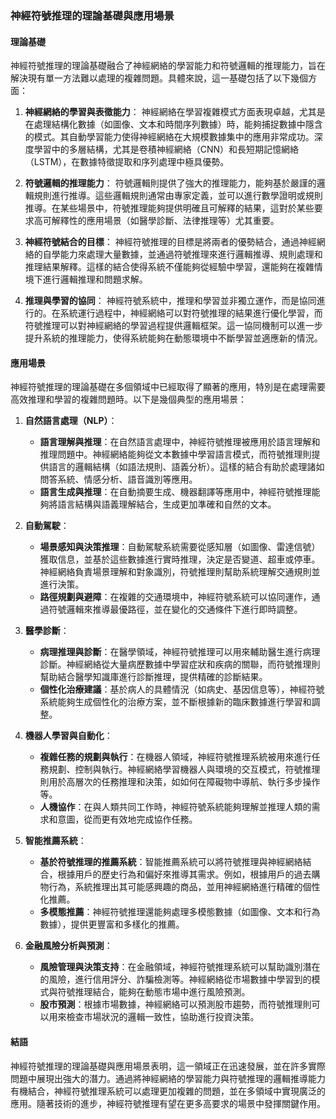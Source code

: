 ### 神經符號推理的理論基礎與應用場景

#### 理論基礎

神經符號推理的理論基礎融合了神經網絡的學習能力和符號邏輯的推理能力，旨在解決現有單一方法難以處理的複雜問題。具體來說，這一基礎包括了以下幾個方面：

1. **神經網絡的學習與表徵能力**：
   神經網絡在學習複雜模式方面表現卓越，尤其是在處理結構化數據（如圖像、文本和時間序列數據）時，能夠捕捉數據中隱含的模式。其自動學習能力使得神經網絡在大規模數據集中的應用非常成功。深度學習中的多層結構，尤其是卷積神經網絡（CNN）和長短期記憶網絡（LSTM），在數據特徵提取和序列處理中極具優勢。

2. **符號邏輯的推理能力**：
   符號邏輯則提供了強大的推理能力，能夠基於嚴謹的邏輯規則進行推導。這些邏輯規則通常由專家定義，並可以進行數學證明或規則推導。在某些場景中，符號推理能夠提供明確且可解釋的結果，這對於某些要求高可解釋性的應用場景（如醫學診斷、法律推理等）尤其重要。

3. **神經符號結合的目標**：
   神經符號推理的目標是將兩者的優勢結合，通過神經網絡的自學能力來處理大量數據，並通過符號推理來進行邏輯推導、規則處理和推理結果解釋。這樣的結合使得系統不僅能夠從經驗中學習，還能夠在複雜情境下進行邏輯推理和問題求解。

4. **推理與學習的協同**：
   神經符號系統中，推理和學習並非獨立運作，而是協同進行的。在系統運行過程中，神經網絡可以對符號推理的結果進行優化學習，而符號推理可以對神經網絡的學習過程提供邏輯框架。這一協同機制可以進一步提升系統的推理能力，使得系統能夠在動態環境中不斷學習並適應新的情況。

#### 應用場景

神經符號推理的理論基礎在多個領域中已經取得了顯著的應用，特別是在處理需要高效推理和學習的複雜問題時。以下是幾個典型的應用場景：

1. **自然語言處理（NLP）**：
   - **語言理解與推理**：在自然語言處理中，神經符號推理被應用於語言理解和推理問題中。神經網絡能夠從文本數據中學習語言模式，而符號推理則提供語言的邏輯結構（如語法規則、語義分析）。這樣的結合有助於處理諸如問答系統、情感分析、語音識別等應用。
   - **語言生成與推理**：在自動摘要生成、機器翻譯等應用中，神經符號推理能夠將語言結構與語義理解結合，生成更加準確和自然的文本。

2. **自動駕駛**：
   - **場景感知與決策推理**：自動駕駛系統需要從感知層（如圖像、雷達信號）獲取信息，並基於這些數據進行實時推理，決定是否變道、超車或停車。神經網絡負責場景理解和對象識別，符號推理則幫助系統理解交通規則並進行決策。
   - **路徑規劃與避障**：在複雜的交通環境中，神經符號系統可以協同運作，通過符號邏輯來推導最優路徑，並在變化的交通條件下進行即時調整。

3. **醫學診斷**：
   - **病理推理與診斷**：在醫學領域，神經符號推理可以用來輔助醫生進行病理診斷。神經網絡從大量病歷數據中學習症狀和疾病的關聯，而符號推理則幫助結合醫學知識庫進行診斷推理，提供精確的診斷結果。
   - **個性化治療建議**：基於病人的具體情況（如病史、基因信息等），神經符號系統能夠生成個性化的治療方案，並不斷根據新的臨床數據進行學習和調整。

4. **機器人學習與自動化**：
   - **複雜任務的規劃與執行**：在機器人領域，神經符號推理系統被用來進行任務規劃、控制與執行。神經網絡學習機器人與環境的交互模式，符號推理則用於高層次的任務推理和決策，如如何在障礙物中導航、執行多步操作等。
   - **人機協作**：在與人類共同工作時，神經符號系統能夠理解並推理人類的需求和意圖，從而更有效地完成協作任務。

5. **智能推薦系統**：
   - **基於符號推理的推薦系統**：智能推薦系統可以將符號推理與神經網絡結合，根據用戶的歷史行為和偏好來推導其需求。例如，根據用戶的過去購物行為，系統推理出其可能感興趣的商品，並用神經網絡進行精確的個性化推薦。
   - **多模態推薦**：神經符號推理還能夠處理多模態數據（如圖像、文本和行為數據），提供更豐富和多樣化的推薦。

6. **金融風險分析與預測**：
   - **風險管理與決策支持**：在金融領域，神經符號推理系統可以幫助識別潛在的風險，進行信用評分、詐騙檢測等。神經網絡從市場數據中學習到的模式與符號推理結合，能夠在動態市場中進行風險預測。
   - **股市預測**：根據市場數據，神經網絡可以預測股市趨勢，而符號推理則可以用來檢查市場狀況的邏輯一致性，協助進行投資決策。

#### 結語

神經符號推理的理論基礎與應用場景表明，這一領域正在迅速發展，並在許多實際問題中展現出強大的潛力。通過將神經網絡的學習能力與符號推理的邏輯推導能力有機結合，神經符號推理系統可以處理更加複雜的問題，並在多領域中實現廣泛的應用。隨著技術的進步，神經符號推理有望在更多高要求的場景中發揮關鍵作用。